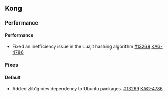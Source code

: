 ## Kong


### Performance
#### Performance

- Fixed an inefficiency issue in the Luajit hashing algorithm
 [#13269](https://github.com/Kong/kong/issues/13269)
 [KAG-4786](https://konghq.atlassian.net/browse/KAG-4786)





### Fixes
#### Default

- Added zlib1g-dev dependency to Ubuntu packages.
 [#13269](https://github.com/Kong/kong/issues/13269)
 [KAG-4786](https://konghq.atlassian.net/browse/KAG-4786)
